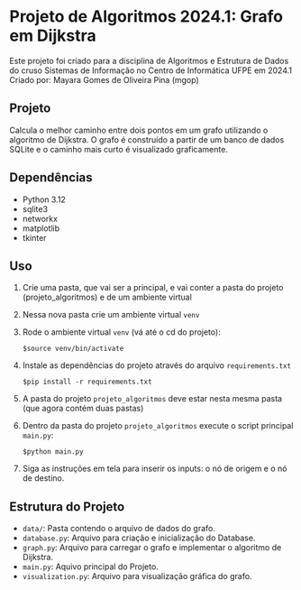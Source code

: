 # Projeto de Algoritmos 2024.1: Grafo em Dijkstra

Este projeto foi criado para a disciplina de Algoritmos e Estrutura de Dados do cruso Sistemas de Informação no Centro de Informática UFPE em 2024.1
Criado por: Mayara Gomes de Oliveira Pina (mgop)

## Projeto
Calcula o melhor caminho entre dois pontos em um grafo utilizando o algoritmo de Dijkstra. O grafo é construído a partir de um banco de dados SQLite e o caminho mais curto é visualizado graficamente.

## Dependências

- Python 3.12
- sqlite3
- networkx
- matplotlib
- tkinter

## Uso

1. Crie uma pasta, que vai ser a principal, e vai conter a pasta do projeto (projeto_algoritmos) e de um ambiente virtual

2. Nessa nova pasta crie um ambiente virtual ``venv``

3. Rode o ambiente virtual ``venv`` (vá até o cd do projeto):
    ```
    $source venv/bin/activate
    ```
4. Instale as dependências do projeto através do arquivo ``requirements.txt``
    ```
    $pip install -r requirements.txt
    ```
5. A pasta do projeto ``projeto_algoritmos`` deve estar nesta mesma pasta (que agora contém duas pastas)

6. Dentro da pasta do projeto ``projeto_algoritmos`` execute o script principal `main.py`:
    ```
    $python main.py
    ```
7. Siga as instruções em tela para inserir os inputs: o nó de origem e o nó de destino.

## Estrutura do Projeto

- `data/`: Pasta contendo o arquivo de dados do grafo.
- `database.py`: Arquivo para criação e inicialização do Database.
- `graph.py`: Arquivo para carregar o grafo e implementar o algoritmo de Dijkstra.
- `main.py`: Aquivo principal do Projeto.
- `visualization.py`: Arquivo para visualização gráfica do grafo.
